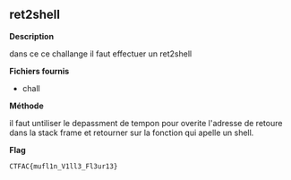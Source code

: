 ## ret2shell

**Description**

dans ce ce challange il faut effectuer un ret2shell

**Fichiers fournis**
- chall

**Méthode**

il faut untiliser le depassment de tempon pour overite l'adresse de retoure dans la stack frame et retourner sur la fonction qui apelle un shell.

**Flag**

`CTFAC{mufl1n_V1ll3_Fl3ur13}`